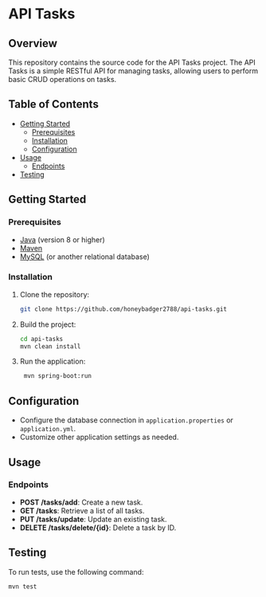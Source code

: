 # API Tasks

## Overview

This repository contains the source code for the API Tasks project. The API Tasks is a simple RESTful API for managing tasks, allowing users to perform basic CRUD operations on tasks.

## Table of Contents

- [Getting Started](#getting-started)
  - [Prerequisites](#prerequisites)
  - [Installation](#installation)
  - [Configuration](#configuration)
- [Usage](#usage)
  - [Endpoints](#endpoints)
- [Testing](#testing)

## Getting Started

### Prerequisites

- [Java](https://www.oracle.com/java/technologies/javase-downloads.html) (version 8 or higher)
- [Maven](https://maven.apache.org/download.cgi)
- [MySQL](https://dev.mysql.com/downloads/) (or another relational database)

### Installation

1. Clone the repository:
   ```bash
   git clone https://github.com/honeybadger2788/api-tasks.git
    ```

2. Build the project:
    ```bash
    cd api-tasks
    mvn clean install
    ```
3. Run the application:
   ```bash
    mvn spring-boot:run
    ```
## Configuration

- Configure the database connection in `application.properties` or `application.yml`.
- Customize other application settings as needed.

## Usage

### Endpoints

- **POST /tasks/add**: Create a new task.
- **GET /tasks**: Retrieve a list of all tasks.
- **PUT /tasks/update**: Update an existing task.
- **DELETE /tasks/delete/{id}**: Delete a task by ID.

## Testing

To run tests, use the following command:

```bash
mvn test
```
